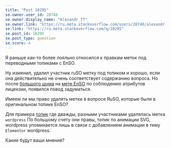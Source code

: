 ```yaml
---
title: "Post 10295"
se.owner.user_id: 28748
se.owner.display_name: "Alexandr_TT"
se.owner.link: "https://ru.meta.stackoverflow.com/users/28748/alexandr-tt"
se.link: "https://ru.meta.stackoverflow.com/q/10295"
se.post_id: 10295
se.post_type: question
se.score: 4
---
```

<p>Я раньше как-то более лояльно относился к правкам меток под переводными топиками с EnSO.  </p>

<p>Ну изменил, удалил участник ruSO метку под топиком и хорошо, если она действительно не очень соответствует содержанию вопроса. Но после <a href="https://ru.meta.stackoverflow.com/q/10211/15479">большого шума</a> на <a href="https://meta.stackoverflow.com/q/394396/1991579">мете EnSO</a> по соблюдению атрибутов лицензии, появился повод задуматься.   </p>

<p>Имеем ли мы право удалять метки в вопросе RuSO, которые были в оригинальном топике EnSO? </p>

<p>Для примера <a href="https://ru.stackoverflow.com/q/1103965/28748">топик</a> где дважды, разными участниками удалялась метка <code>wordpress</code> По большому счету они правы, топик по анимации SVG, wordpress упоминается лишь в связи с добавлением анимации в тему <code>Elementor</code> wordpress.  </p>

<p>Какие будут ваши мнения?  </p>
